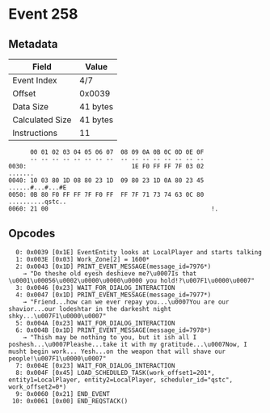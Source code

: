 # Event 258

## Metadata

| Field           | Value    |
|-----------------|----------|
| Event Index     | 4/7      |
| Offset          | 0x0039   |
| Data Size       | 41 bytes |
| Calculated Size | 41 bytes |
| Instructions    | 11       |

```
      00 01 02 03 04 05 06 07  08 09 0A 0B 0C 0D 0E 0F
      -- -- -- -- -- -- -- --  -- -- -- -- -- -- -- --
0030:                             1E F0 FF FF 7F 03 02           .......
0040: 10 03 80 1D 08 80 23 1D  09 80 23 1D 0A 80 23 45  ......#...#...#E
0050: 0B 80 F0 FF FF 7F F0 FF  FF 7F 71 73 74 63 0C 80  ..........qstc..
0060: 21 00                                             !.              
```

## Opcodes

```
  0: 0x0039 [0x1E] EventEntity looks at LocalPlayer and starts talking
  1: 0x003E [0x03] Work_Zone[2] = 1600*
  2: 0x0043 [0x1D] PRINT_EVENT_MESSAGE(message_id=7976*)
    → "Do theshe old eyesh deshieve me?\u0007Is that \u0001\u00056\u0002\u0000\u0000\u0000 you hold!?\u007F1\u0000\u0007"
  3: 0x0046 [0x23] WAIT_FOR_DIALOG_INTERACTION
  4: 0x0047 [0x1D] PRINT_EVENT_MESSAGE(message_id=7977*)
    → "Friend...how can we ever repay you...\u0007You are our shavior...our lodeshtar in the darkesht night shky...\u007F1\u0000\u0007"
  5: 0x004A [0x23] WAIT_FOR_DIALOG_INTERACTION
  6: 0x004B [0x1D] PRINT_EVENT_MESSAGE(message_id=7978*)
    → "Thish may be nothing to you, but it ish all I poshesh...\u0007Pleashe...take it with my gratitude...\u0007Now, I musht begin work... Yesh...on the weapon that will shave our people!\u007F1\u0000\u0007"
  7: 0x004E [0x23] WAIT_FOR_DIALOG_INTERACTION
  8: 0x004F [0x45] LOAD_SCHEDULED_TASK(work_offset1=201*, entity1=LocalPlayer, entity2=LocalPlayer, scheduler_id="qstc", work_offset2=0*)
  9: 0x0060 [0x21] END_EVENT
 10: 0x0061 [0x00] END_REQSTACK()
```

